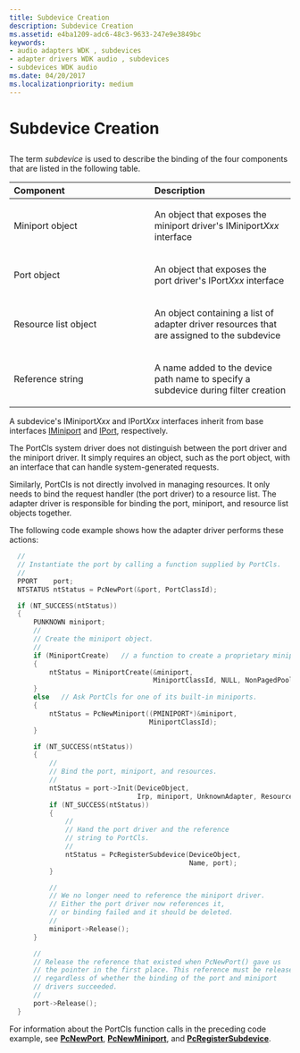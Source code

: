 ```yaml
---
title: Subdevice Creation
description: Subdevice Creation
ms.assetid: e4ba1209-adc6-48c3-9633-247e9e3849bc
keywords:
- audio adapters WDK , subdevices
- adapter drivers WDK audio , subdevices
- subdevices WDK audio
ms.date: 04/20/2017
ms.localizationpriority: medium
---
```


# Subdevice Creation


## <span id="subdevice_creation"></span><span id="SUBDEVICE_CREATION"></span>


The term *subdevice* is used to describe the binding of the four components that are listed in the following table.

<table>
<colgroup>
<col width="50%" />
<col width="50%" />
</colgroup>
<thead>
<tr class="header">
<th align="left">Component</th>
<th align="left">Description</th>
</tr>
</thead>
<tbody>
<tr class="odd">
<td align="left"><p>Miniport object</p></td>
<td align="left"><p>An object that exposes the miniport driver&#39;s IMiniport<em>Xxx</em> interface</p></td>
</tr>
<tr class="even">
<td align="left"><p>Port object</p></td>
<td align="left"><p>An object that exposes the port driver&#39;s IPort<em>Xxx</em> interface</p></td>
</tr>
<tr class="odd">
<td align="left"><p>Resource list object</p></td>
<td align="left"><p>An object containing a list of adapter driver resources that are assigned to the subdevice</p></td>
</tr>
<tr class="even">
<td align="left"><p>Reference string</p></td>
<td align="left"><p>A name added to the device path name to specify a subdevice during filter creation</p></td>
</tr>
</tbody>
</table>

 

A subdevice's IMiniport*Xxx* and IPort*Xxx* interfaces inherit from base interfaces [IMiniport](https://msdn.microsoft.com/library/windows/hardware/ff536698) and [IPort](https://msdn.microsoft.com/library/windows/hardware/ff536842), respectively.

The PortCls system driver does not distinguish between the port driver and the miniport driver. It simply requires an object, such as the port object, with an interface that can handle system-generated requests.

Similarly, PortCls is not directly involved in managing resources. It only needs to bind the request handler (the port driver) to a resource list. The adapter driver is responsible for binding the port, miniport, and resource list objects together.

The following code example shows how the adapter driver performs these actions:

```cpp
  //
  // Instantiate the port by calling a function supplied by PortCls.
  //
  PPORT    port;
  NTSTATUS ntStatus = PcNewPort(&port, PortClassId);

  if (NT_SUCCESS(ntStatus))
  {
      PUNKNOWN miniport;
      //
      // Create the miniport object.
      //
      if (MiniportCreate)   // a function to create a proprietary miniport
      {
          ntStatus = MiniportCreate(&miniport,
                                    MiniportClassId, NULL, NonPagedPool);
      }
      else   // Ask PortCls for one of its built-in miniports.
      {
          ntStatus = PcNewMiniport((PMINIPORT*)&miniport,
                                   MiniportClassId);
      }

      if (NT_SUCCESS(ntStatus))
      {
          //
          // Bind the port, miniport, and resources.
          //
          ntStatus = port->Init(DeviceObject,
                                Irp, miniport, UnknownAdapter, ResourceList);
          if (NT_SUCCESS(ntStatus))
          {
              //
              // Hand the port driver and the reference
              // string to PortCls.
              //
              ntStatus = PcRegisterSubdevice(DeviceObject,
                                             Name, port);
          }

          //
          // We no longer need to reference the miniport driver.
          // Either the port driver now references it,
          // or binding failed and it should be deleted.
          //
          miniport->Release();
      }

      //
      // Release the reference that existed when PcNewPort() gave us
      // the pointer in the first place. This reference must be released
      // regardless of whether the binding of the port and miniport
      // drivers succeeded.
      //
      port->Release();
  }
```

For information about the PortCls function calls in the preceding code example, see [**PcNewPort**](https://msdn.microsoft.com/library/windows/hardware/ff537715), [**PcNewMiniport**](https://msdn.microsoft.com/library/windows/hardware/ff537714), and [**PcRegisterSubdevice**](https://msdn.microsoft.com/library/windows/hardware/ff537731).

 

 




